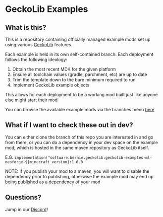 # GeckoLib Examples
## What is this?
This is a repository containing officially managed example mods set up using various [GeckoLib](https://github.com/bernie-g/geckolib) features.

Each example is held in its own self-contained branch. Each deployment follows the following ideology:
1. Obtain the most recent MDK for the given platform
2. Ensure all toolchain values (gradle, parchment, etc) are up to date
3. Trim the template down to the bare minimum required to run
4. Implement GeckoLib example objects

This allows for each deployment to be a working mod built just like anyone else might start their mod

You can browse the available example mods via the branches menu [here](https://github.com/bernie-g/geckolib-examples/branches/all)

## What if I want to check these out in dev?
You can either clone the branch of this repo you are interested in and go from there, or you can do a dependency in your dev space
on the example mod, which is hosted in the same maven repository as GeckoLib itself.

E.G. `implementation("software.bernie.geckolib:geckolib-examples-ml-neoforge-${minecraft_version}:1.0.0`

NOTE: If you publish your mod to a maven, you will want to disable the dependency prior to publishing, otherwise the example mod may end up being published as a dependency of your mod

## Questions?
Jump in our [Discord](https://discord.gg/pPEqBgJtZW)!